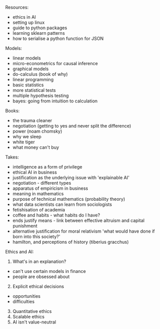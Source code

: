 Resources:

- ethics in AI
- setting up linux
- guide to python packages
- learning sklearn patterns
- how to serialise a python function for JSON

Models:
- linear models
- micro-econometrics for causal inference
- graphical models
- do-calculus (book of why)
- linear programming
- basic statistics
- more statistical tests
- multiple hypothesis testing
- bayes: going from intuition to calculation

Books:
- the trauma cleaner
- negotiation (getting to yes and never split the difference)
- power (noam chomsky)
- why we sleep
- white tiger
- what money can't buy

Takes:
- intelligence as a form of privilege
- ethical AI in business
- justification as the underlying issue with 'explainable AI'
- negotiation - different types
- apparatus of empiricism in business
- meaning in mathematics
- purpose of technical mathematics (probability theory)
- what data scientists can learn from sociologists
- fetishisation of academia
- coffee and habits - what habits do I have?
- ends justify means - link between effective altruism and capital punishment
- alternative justification for moral relativism 'what would have done if born into this society?'
- hamilton, and perceptions of history (tiberius gracchus)

Ethics and AI:
1. What's in an explanation?
- can't use certain models in finance
- people are obsessed about 
2. Explicit ethical decisions
- opportunities
- difficulties
3. Quantitative ethics
4. Scalable ethics
5. AI isn't value-neutral
